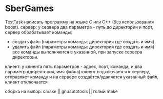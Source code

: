 # SberGames
TestTask
написать программу на языке С или С++ (без использования boost).
сервер:
у сервера два параметра - путь до директории и порт,
сервер обрабатывает команды:
- создать файл (параметры команды: директория где создать и имя)
- удалить файл (параметры команды: директория где создать и имя)
все команды выполняются в указанной, при запуске сервера директории.

клиент:
у клиента пять параметров - адрес, порт, команда, и два параметра(директория, имя файла)
клиент подключается к серверу, отправляет команду и на сервере создаётся/удаляется указанный файл,
клиент отключается

сборка на выбор: cmake || gnuautotools || голый make
